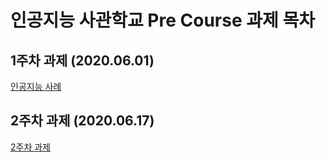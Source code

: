 # 인공지능 사관학교 Pre Course 과제 목차

## 1주차 과제 (2020.06.01)
[인공지능 사례](https://github.com/Speril/AIhomework1/blob/master/%EC%9D%B8%EA%B3%B5%EC%A7%80%EB%8A%A5_%EA%B3%BC%EC%A0%9C1.ipynb)

## 2주차 과제 (2020.06.17)
[2주차 과제](https://github.com/Speril/AIhomework1/blob/master/2%E1%84%8C%E1%85%AE%E1%84%8E%E1%85%A1%E1%84%80%E1%85%AA%E1%84%8C%E1%85%A6.ipynb)
